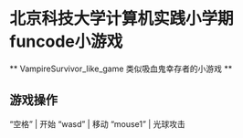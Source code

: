 # 北京科技大学计算机实践小学期funcode小游戏
** VampireSurvivor_like_game 类似吸血鬼幸存者的小游戏 **
## 
## 游戏操作
“空格” | 开始
“wasd” | 移动
“mouse1” | 光球攻击
